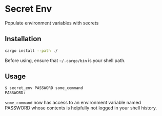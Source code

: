# Secret Env
Populate environment variables with secrets

## Installation

```bash
cargo install --path ./
```

Before using, ensure that `~/.cargo/bin` is your shell path.

## Usage 

```bash
$ secret_env PASSWORD some_command
PASSWORD: 
```

`some_command` now has access to an environment variable named PASSWORD whose contents 
is helpfully not logged in your shell history.
